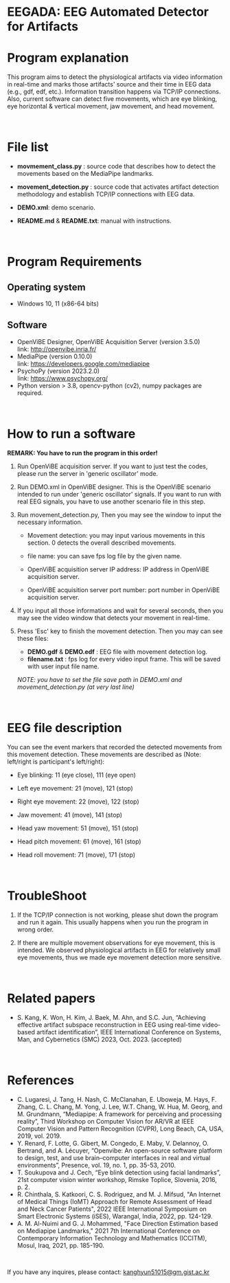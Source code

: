# EEGADA: EEG Automated Detector for Artifacts 

# Program explanation

  This program aims to detect the physiological artifacts via video information in real-time and marks those artifacts' source and their time in EEG data (e.g., gdf, edf, etc.). Information transition happens via TCP/IP connections. Also, current software can detect five movements, which are eye blinking, eye horizontal & vertical movement, jaw movement, and head movement.

<br>

# File list

* **movmement_class.py** : source code that describes how to detect the movements based on the MediaPipe landmarks.

* **movement_detection.py** : source code that activates artifact detection methodology and establish TCP/IP connections with EEG data.

* **DEMO.xml**: demo scenario.

* **README.md** & **README.txt**: manual with instructions.

<br>

# Program Requirements

## Operating system

* Windows 10, 11 (x86-64 bits)

## Software

* OpenViBE Designer, OpenViBE Acquisition Server (version 3.5.0)  <br>
link: http://openvibe.inria.fr/
* MediaPipe (version 0.10.0) <br>
link: https://developers.google.com/mediapipe
* PsychoPy (version 2023.2.0)  <br>
link: https://www.psychopy.org/
* Python version > 3.8, opencv-python (cv2), numpy packages are required.

<br>

# How to run a software 

**REMARK: You have to run the program in this order!**

1. Run OpenViBE acquisition server. If you want to just test the codes, please run the server in 'generic oscillator' mode.

2. Run DEMO.xml in OpenViBE designer. This is the OpenViBE scenario intended to run under 'generic oscillator' signals. If you want to run with real EEG signals, you have to use another scenario file in this step.

3. Run movement_detection.py, Then you may see the window to input the necessary information.
	
	  * Movement detection: you may input various movements in this section. 0 detects the overall described movements.
  
    * file name: you can save fps log file by the given name.
	
    * OpenViBE acquisition server IP address: IP address in OpenViBE acquisition server.
	
    * OpenViBE acquisition server port number: port number in OpenViBE acquisition server. 


4. If you input all those informations and wait for several seconds, then you may see the video window that detects your movement in real-time.

5. Press 'Esc' key to finish the movement detection. Then you may can see these files:

    * **DEMO.gdf** & **DEMO.edf** : EEG file with movement detection log.
    * **filename.txt** : fps log for every video input frame. This will be saved with user input  file name.
    
    *NOTE: you have to set the file save path in DEMO.xml and movement_detection.py (at very last line)*
<br>

# EEG file description

  You can see the event markers that recorded the detected movements from this movement detection. These movements are described as (Note: left/right is participant's left/right):
	
* Eye blinking: 11 (eye close), 111 (eye open)

* Left eye movement: 21 (move), 121 (stop)
	
* Right eye movement: 22 (move), 122 (stop)

* Jaw movement: 41 (move), 141 (stop)

* Head yaw movement: 51 (move), 151 (stop)

* Head pitch movement: 61 (move), 161 (stop)

* Head roll movement: 71 (move), 171 (stop)

<br>

# TroubleShoot

1. If the TCP/IP connection is not working, please shut down the program and run it again. This usually happens when you run the program in wrong order.

2. If there are multiple movement observations for eye movement, this is intended. We observed physiological artifacts in EEG for relatively small eye movements, thus we made eye movement detection more sensitive.

<br>

# Related papers
* S. Kang, K. Won, H. Kim, J. Baek, M. Ahn, and S.C. Jun, “Achieving effective artifact subspace reconstruction in EEG using real-time video-based artifact identification”, IEEE International Conference on Systems, Man, and Cybernetics (SMC) 2023, Oct. 2023. (accepted)

<br>

# References
* C. Lugaresi, J. Tang, H. Nash, C. McClanahan, E. Uboweja, M. Hays, F. Zhang, C. L. Chang, M. Yong, J. Lee, W.T. Chang, W. Hua, M. Georg, and M. Grundmann, “Mediapipe: A framework for perceiving and processing reality”, Third Workshop on Computer Vision for AR/VR at IEEE Computer Vision and Pattern Recognition (CVPR), Long Beach, CA, USA, 2019, vol. 2019.
* Y. Renard, F. Lotte, G. Gibert, M. Congedo, E. Maby, V. Delannoy, O. Bertrand, and A. Lécuyer, “Openvibe: An open-source software platform to design, test, and use brain–computer interfaces in real and virtual environments”, Presence, vol. 19, no. 1, pp. 35-53, 2010.
* T. Soukupova and J. Cech, “Eye blink detection using facial landmarks”, 21st computer vision winter workshop, Rimske Toplice, Slovenia, 2016, p. 2.
* R. Chinthala, S. Katkoori, C. S. Rodriguez, and M. J. Mifsud, "An Internet of Medical Things (IoMT) Approach for Remote Assessment of Head and Neck Cancer Patients", 2022 IEEE International Symposium on Smart Electronic Systems (iSES), Warangal, India, 2022, pp. 124-129.
* A. M. Al-Nuimi and G. J. Mohammed, "Face Direction Estimation based on Mediapipe Landmarks," 2021 7th International Conference on Contemporary Information Technology and Mathematics (ICCITM), Mosul, Iraq, 2021, pp. 185-190.

<br>

If you have any inquires, please contact: kanghyun51015@gm.gist.ac.kr

